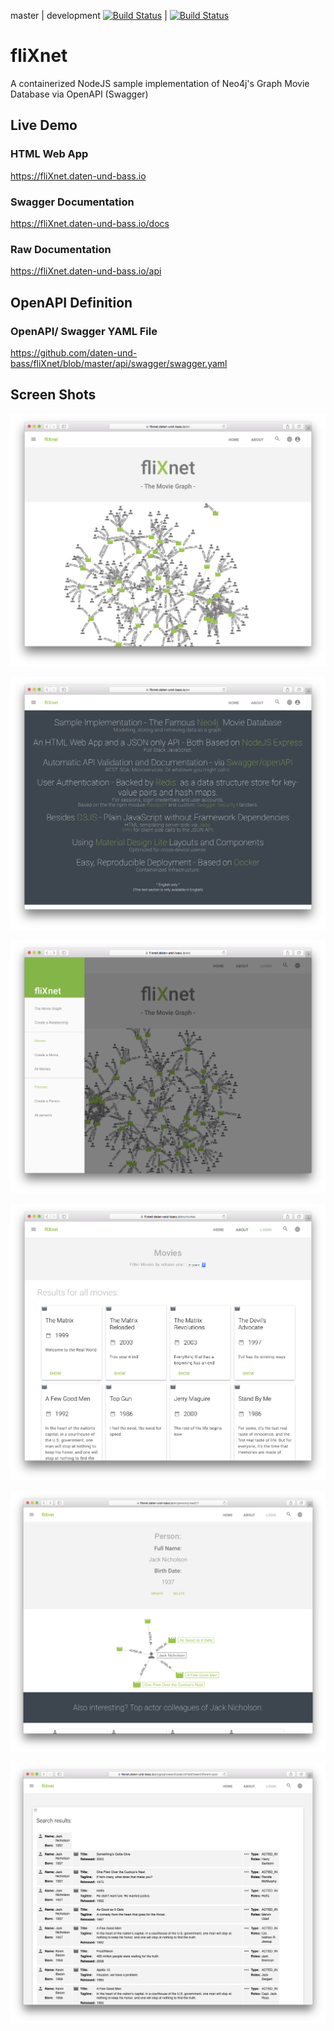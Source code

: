 
   master    |  development
[![Build Status](https://travis-ci.org/daten-und-bass/fliXnet.svg?branch=master)](https://travis-ci.org/daten-und-bass/fliXnet) |  [![Build Status](https://travis-ci.org/daten-und-bass/fliXnet.svg?branch=development)](https://travis-ci.org/daten-und-bass/fliXnet)



# fliXnet
A containerized NodeJS sample implementation of Neo4j's Graph Movie Database via OpenAPI (Swagger)

## Live Demo ##

### HTML Web App ###
https://fliXnet.daten-und-bass.io

### Swagger Documentation ###
https://fliXnet.daten-und-bass.io/docs

### Raw Documentation ###
https://fliXnet.daten-und-bass.io/api

## OpenAPI Definition ##
### OpenAPI/ Swagger YAML File ###
https://github.com/daten-und-bass/fliXnet/blob/master/api/swagger/swagger.yaml

## Screen Shots ##

![fliXnet HOME page 1](/public/images/screenshots/HOME_page_1.png?raw=true "fliXnet HOME page 1")

![fliXnet HOME page 2](/public/images/screenshots/HOME_page_2.png?raw=true "fliXnet HOME page 2")

![fliXnet SITE MENU](/public/images/screenshots/SITE_MENU.png?raw=true "fliXnet SITE MENU")

![fliXnet ALL MOVIES page](/public/images/screenshots/ALL_MOVIES_page.png?raw=true "fliXnet ALL MOVIES page")

![fliXnet ONE PERSON page](/public/images/screenshots/ONE_PERSON_page.png?raw=true "fliXnet ONE PERSON page")

![fliXnet SEARCHResults page](/public/images/screenshots/SEARCH_Results_page.png?raw=true "fliXnet SEARCH Results page")
